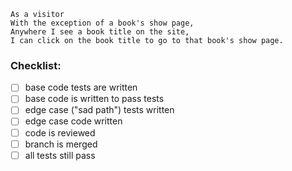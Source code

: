 ```
As a visitor
With the exception of a book's show page,
Anywhere I see a book title on the site,
I can click on the book title to go to that book's show page.
```

### Checklist:

- [ ] base code tests are written
- [ ] base code is written to pass tests
- [ ] edge case ("sad path") tests written
- [ ] edge case code written
- [ ] code is reviewed
- [ ] branch is merged
- [ ] all tests still pass
